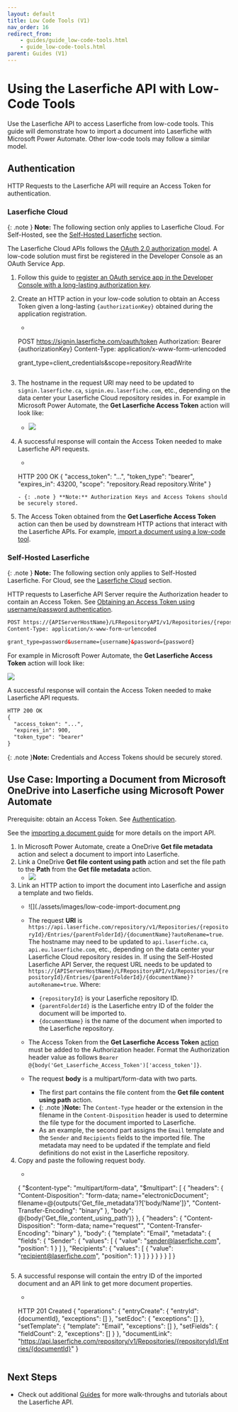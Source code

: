 ```yaml
---
layout: default
title: Low Code Tools (V1)
nav_order: 16
redirect_from:
    - guides/guide_low-code-tools.html
    - guide_low-code-tools.html
parent: Guides (V1)
---
```

<!--Copyright (c) Laserfiche.
Licensed under the MIT License. See LICENSE in the project root for license information.-->
# Using the Laserfiche API with Low-Code Tools
 
 Use the Laserfiche API to access Laserfiche from low-code tools. This guide will demonstrate how to import a document into Laserfiche with Microsoft Power Automate. Other low-code tools may follow a similar model.

## Authentication

HTTP Requests to the Laserfiche API will require an Access Token for authentication.

### Laserfiche Cloud

{: .note }
**Note:** The following section only applies to Laserfiche Cloud. For Self-Hosted, see the [Self-Hosted Laserfiche](#self-hosted-authentication) section.

The Laserfiche Cloud APIs follows the [OAuth 2.0 authorization model](guide_authenticating-to-the-laserfiche-api.html). A low-code solution must first be registered in the Developer Console as an OAuth Service App.
1. Follow this guide to [register an OAuth service app in the Developer Console with a long-lasting authorization key](guide_oauth-service.html).
1. Create an HTTP action in your low-code solution to obtain an Access Token given a long-lasting `{authorizationKey}` obtained during the application registration.
    - ```xml
    POST https://signin.laserfiche.com/oauth/token
    Authorization: Bearer {authorizationKey}
    Content-Type: application/x-www-form-urlencoded

    grant_type=client_credentials&scope=repository.ReadWrite
    ```
1. The hostname in the request URI may need to be updated to `signin.laserfiche.ca`, `signin.eu.laserfiche.com`, etc., depending on the data center your Laserfiche Cloud repository resides in. For example in Microsoft Power Automate, the **Get Laserfiche Access Token** action will look like: 
    - ![](./assets/images/low-code-authenticate-cloud.png)
 1. A successful response will contain the Access Token needed to make Laserfiche API requests.
    - ```xml
    HTTP 200 OK
    {
    "access_token": "...",
    "token_type": "bearer",
    "expires_in": 43200,
    "scope": "repository.Read repository.Write"
    }
    ```
    - {: .note } **Note:** Authorization Keys and Access Tokens should be securely stored.
1. The Access Token obtained from the **Get Laserfiche Access Token** action can then be used by downstream HTTP actions that interact with the Laserfiche APIs. For example, [import a document using a low-code tool](#use-case-import-document).
          
### Self-Hosted Laserfiche

{: .note }
**Note:** The following section only applies to Self-Hosted Laserfiche. For Cloud, see the [Laserfiche Cloud](#cloud-authentication) section.

HTTP requests to Laserfiche API Server require the Authorization header to contain an Access Token. See [Obtaining an Access Token using username/password authentication](../api/server/index.html#authenticate).
```xml
POST https://{APIServerHostName}/LFRepositoryAPI/v1/Repositories/{repositoryId}/Token
Content-Type: application/x-www-form-urlencoded

grant_type=password&username={username}&password={password}
```

For example in Microsoft Power Automate, the **Get Laserfiche Access Token** action will look like:

![](./assets/images/low-code-authenticate-selfhost.png)

A successful response will contain the Access Token needed to make Laserfiche API requests.
```xml
HTTP 200 OK
{
  "access_token": "...",
  "expires_in": 900,
  "token_type": "bearer"
}
```

{: .note }**Note:** Credentials and Access Tokens should be securely stored.

## Use Case: Importing a Document from Microsoft OneDrive into Laserfiche using Microsoft Power Automate

Prerequisite: obtain an Access Token. See [Authentication](#authentication).

See the [importing a document guide](guide_importing-documents.html) for more details on the import API.

1. In Microsoft Power Automate, create a OneDrive **Get file metadata** action and select a document to import into Laserfiche.
1. Link a OneDrive **Get file content using path** action and set the file path to the **Path** from the **Get file metadata** action.
    - ![](./assets/images/low-code-get-document.png)
1. Link an HTTP action to import the document into Laserfiche and assign a template and two fields.
    - ![](./assets/images/low-code-import-document.png
    - The request **URI** is `https://api.laserfiche.com/repository/v1/Repositories/{repositoryId}/Entries/{parentFolderId}/{documentName}?autoRename=true`. The hostname may need to be updated to `api.laserfiche.ca`, `api.eu.laserfiche.com`, etc., depending on the data center your Laserfiche Cloud repository resides in. If using the Self-Hosted Laserfiche API Server, the request URL needs to be updated to `https://{APIServerHostName}/LFRepositoryAPI/v1/Repositories/{repositoryId}/Entries/{parentFolderId}/{documentName}?autoRename=true`. Where:
        - `{repositoryId}` is your Laserfiche repository ID.
        - `{parentFolderId}` is the Laserfiche entry ID of the folder the document will be imported to.
        - `{documentName}` is the name of the document when imported to the Laserfiche repository.

    - The Access Token from the **Get Laserfiche Access Token** [action](#authentication) must be added to the Authorization header. Format the Authorization header value as follows `Bearer @{body('Get_Laserfiche_Access_Token')['access_token']}`.
    - The request **body** is a multipart/form-data with two parts.
        - The first part contains the file content from the **Get file content using path** action.
        - {: .note }**Note:** The `Content-Type` header or the extension in the filename in the `Content-Disposition` header is used to determine the file type for the document imported to Laserfiche.
        - As an example, the second part assigns the `Email` template and the `Sender` and `Recipients` fields to the imported file. The metadata may need to be updated if the template and field definitions do not exist in the Laserfiche repository.
1. Copy and paste the following request body.
    - ```xml
    {
    "$content-type": "multipart/form-data",
    "$multipart": [
        {
        "headers": {
            "Content-Disposition": "form-data; name=\"electronicDocument\"; filename=@{outputs('Get_file_metadata')?['body/Name']}",
            "Content-Transfer-Encoding": "binary"
        },
        "body": @{body('Get_file_content_using_path')}
        },
        {
        "headers": {
            "Content-Disposition": "form-data; name=\"request\"",
            "Content-Transfer-Encoding": "binary"
        },
        "body": {
            "template": "Email",
            "metadata": {
            "fields": {
                "Sender": {
                "values": [
                    {
                    "value": "sender@laserfiche.com",
                    "position": 1
                    }
                ]
                },
                "Recipients": {
                "values": [
                    {
                    "value": "recipient@laserfiche.com",
                    "position": 1
                    }
                ]
                }
            }
            }
        }
        }
    ]
    }
    ```
1. A successful response will contain the entry ID of the imported document and an API link to get more document properties.
    - ```xml
    HTTP 201 Created
    {
    "operations": {
        "entryCreate": {
        "entryId": {documentId},
        "exceptions": []
        },
        "setEdoc": {
        "exceptions": []
        },
        "setTemplate": {
        "template": "Email",
        "exceptions": []
        },
        "setFields": {
        "fieldCount": 2,
        "exceptions": []
        }
    },
    "documentLink": "https://api.laserfiche.com/repository/v1/Repositories/{repositoryId}/Entries/{documentId}"
    }
    ```
## Next Steps
- Check out additional [Guides](index.html) for more walk-throughs and tutorials about the Laserfiche API.
